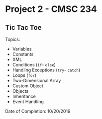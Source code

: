 # Project 2 - CMSC 234
## Tic Tac Toe

Topics:
- Variables
- Constants
- XML
- Conditions (```if```- ```else```)
- Handling Exceptions (```try```- ```catch```)
- Loops (```for```)
- Two-Dimensional Array
- Custom Object
- Objects
- Inheritance
- Event Handling

Date of Completion: 10/20/2019
